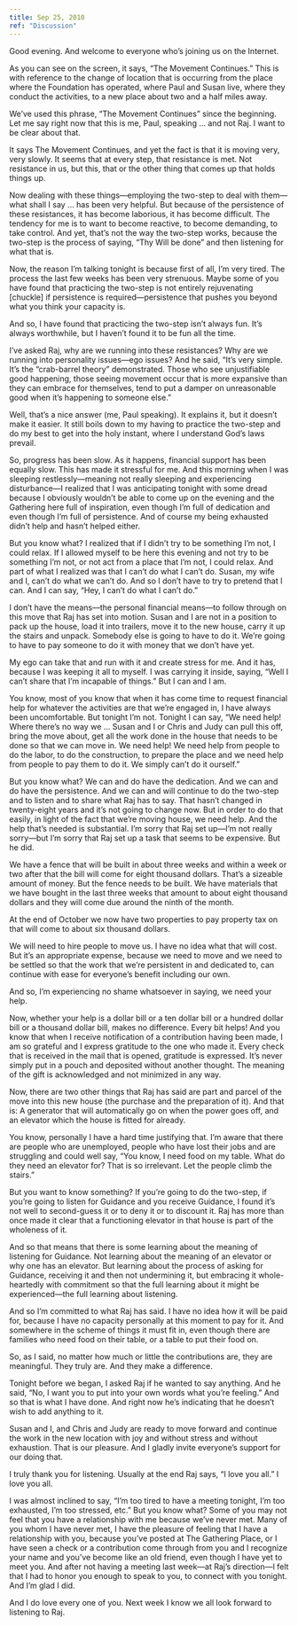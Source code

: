 ```yaml
---
title: Sep 25, 2010
ref: "Discussion"
---
```


Good evening. And welcome to everyone who&rsquo;s joining us on the
Internet.

As you can see on the screen, it says, &ldquo;The Movement
Continues.&rdquo; This is with reference to the change of location that
is occurring from the place where the Foundation has operated, where
Paul and Susan live, where they conduct the activities, to a new place
about two and a half miles away.

We&rsquo;ve used this phrase, &ldquo;The Movement Continues&rdquo; since
the beginning.  Let me say right now that this is me, Paul, speaking
&hellip; and not Raj. I want to be clear about that.

It says The Movement Continues, and yet the fact is that it is moving
very, very slowly. It seems that at every step, that resistance is met.
Not resistance in us, but this, that or the other thing that comes up
that holds things up.

Now dealing with these things&mdash;employing the two-step to deal with
them&mdash;what shall I say &hellip; has been very helpful. But because
of the persistence of these resistances, it has become laborious, it has
become difficult. The tendency for me is to want to become reactive, to
become demanding, to take control. And yet, that&rsquo;s not the way the
two-step works, because the two-step is the process of saying,
&ldquo;Thy Will be done&rdquo; and then listening for what that is.

Now, the reason I&rsquo;m talking tonight is because first of all,
I&rsquo;m very tired. The process the last few weeks has been very
strenuous. Maybe some of you have found that practicing the two-step is
not entirely rejuvenating [chuckle] if persistence is
required&mdash;persistence that pushes you beyond what you think your
capacity is.

And so, I have found that practicing the two-step isn&rsquo;t always
fun. It&rsquo;s always worthwhile, but I haven&rsquo;t found it to be
fun all the time.

I&rsquo;ve asked Raj, why are we running into these resistances? Why are
we running into personality issues&mdash;ego issues? And he said,
&ldquo;It&rsquo;s very simple. It&rsquo;s the &ldquo;crab-barrel
theory&rdquo; demonstrated. Those who see unjustifiable good happening,
those seeing movement occur that is more expansive than they can embrace
for themselves, tend to put a damper on unreasonable good when
it&rsquo;s happening to someone else.&rdquo;

Well, that&rsquo;s a nice answer (me, Paul speaking). It explains it,
but it doesn&rsquo;t make it easier. It still boils down to my having to
practice the two-step and do my best to get into the holy instant, where
I understand God&rsquo;s laws prevail.

So, progress has been slow. As it happens, financial support has been
equally slow. This has made it stressful for me. And this morning when I
was sleeping restlessly&mdash;meaning not really sleeping and
experiencing disturbance&mdash;I realized that I was anticipating
tonight with some dread because I obviously wouldn&rsquo;t be able to
come up on the evening and the Gathering here full of inspiration, even
though I&rsquo;m full of dedication and even though I&rsquo;m full of
persistence. And of course my being exhausted didn&rsquo;t help and
hasn&rsquo;t helped either.

But you know what? I realized that if I didn&rsquo;t try to be something
I&rsquo;m not, I could relax. If I allowed myself to be here this
evening and not try to be something I&rsquo;m not, or not act from a
place that I&rsquo;m not, I could relax.  And part of what I realized
was that I can&rsquo;t do what I can&rsquo;t do. Susan, my wife and I,
can&rsquo;t do what we can&rsquo;t do. And so I don&rsquo;t have to try
to pretend that I can.  And I can say, &ldquo;Hey, I can&rsquo;t do what
I can&rsquo;t do.&rdquo;

I don&rsquo;t have the means&mdash;the personal financial means&mdash;to
follow through on this move that Raj has set into motion. Susan and I
are not in a position to pack up the house, load it into trailers, move
it to the new house, carry it up the stairs and unpack. Somebody else is
going to have to do it. We&rsquo;re going to have to pay someone to do
it with money that we don&rsquo;t have yet.

My ego can take that and run with it and create stress for me. And it
has, because I was keeping it all to myself. I was carrying it inside,
saying, &ldquo;Well I can&rsquo;t share that I&rsquo;m incapable of
things.&rdquo; But I can and I am.

You know, most of you know that when it has come time to request
financial help for whatever the activities are that we&rsquo;re engaged
in, I have always been uncomfortable. But tonight I&rsquo;m not. Tonight
I can say, &ldquo;We need help! Where there&rsquo;s no way we &hellip;
Susan and I or Chris and Judy can pull this off, bring the move about,
get all the work done in the house that needs to be done so that we can
move in. We need help! We need help from people to do the labor, to do
the construction, to prepare the place and we need help from people to
pay them to do it. We simply can&rsquo;t do it ourself.&rdquo;

But you know what? We can and do have the dedication. And we can and do
have the persistence. And we can and will continue to do the two-step
and to listen and to share what Raj has to say. That hasn&rsquo;t
changed in twenty-eight years and it&rsquo;s not going to change now.
But in order to do that easily, in light of the fact that we&rsquo;re
moving house, we need help. And the help that&rsquo;s needed is
substantial. I&rsquo;m sorry that Raj set up&mdash;I&rsquo;m not really
sorry&mdash;but I&rsquo;m sorry that Raj set up a task that seems to be
expensive. But he did.

We have a fence that will be built in about three weeks and within a
week or two after that the bill will come for eight thousand dollars.
That&rsquo;s a sizeable amount of money. But the fence needs to be
built. We have materials that we have bought in the last three weeks
that amount to about eight thousand dollars and they will come due
around the ninth of the month.

At the end of October we now have two properties to pay property tax on
that will come to about six thousand dollars.

We will need to hire people to move us. I have no idea what that will
cost. But it&rsquo;s an appropriate expense, because we need to move and
we need to be settled so that the work that we&rsquo;re persistent in
and dedicated to, can continue with ease for everyone&rsquo;s benefit
including our own.

And so, I&rsquo;m experiencing no shame whatsoever in saying, we need
your help.

Now, whether your help is a dollar bill or a ten dollar bill or a
hundred dollar bill or a thousand dollar bill, makes no difference.
Every bit helps! And you know that when I receive notification of a
contribution having been made, I am so grateful and I express gratitude
to the one who made it. Every check that is received in the mail that is
opened, gratitude is expressed. It&rsquo;s never simply put in a pouch
and deposited without another thought. The meaning of the gift is
acknowledged and not minimized in any way.

Now, there are two other things that Raj has said are part and parcel of
the move into this new house (the purchase and the preparation of it).
And that is: A generator that will automatically go on when the power
goes off, and an elevator which the house is fitted for already.

You know, personally I have a hard time justifying that. I&rsquo;m aware
that there are people who are unemployed, people who have lost their
jobs and are struggling and could well say, &ldquo;You know, I need food
on my table. What do they need an elevator for? That is so irrelevant.
Let the people climb the stairs.&rdquo;

But you want to know something? If you&rsquo;re going to do the
two-step, if you&rsquo;re going to listen for Guidance and you receive
Guidance, I found it&rsquo;s not well to second-guess it or to deny it
or to discount it. Raj has more than once made it clear that a
functioning elevator in that house is part of the wholeness of it.

And so that means that there is some learning about the meaning of
listening for Guidance. Not learning about the meaning of an elevator or
why one has an elevator. But learning about the process of asking for
Guidance, receiving it and then not undermining it, but embracing it
whole-heartedly with commitment so that the full learning about it might
be experienced&mdash;the full learning about listening.

And so I&rsquo;m committed to what Raj has said. I have no idea how it
will be paid for, because I have no capacity personally at this moment
to pay for it. And somewhere in the scheme of things it must fit in,
even though there are families who need food on their table, or a table
to put their food on.

So, as I said, no matter how much or little the contributions are, they
are meaningful. They truly are. And they make a difference.

Tonight before we began, I asked Raj if he wanted to say anything. And
he said, &ldquo;No, I want you to put into your own words what
you&rsquo;re feeling.&rdquo; And so that is what I have done. And right
now he&rsquo;s indicating that he doesn&rsquo;t wish to add anything to
it.

Susan and I, and Chris and Judy are ready to move forward and continue
the work in the new location with joy and without stress and without
exhaustion. That is our pleasure. And I gladly invite everyone&rsquo;s
support for our doing that.

I truly thank you for listening. Usually at the end Raj says, &ldquo;I
love you all.&rdquo; I love you all.

I was almost inclined to say, &ldquo;I&rsquo;m too tired to have a
meeting tonight, I&rsquo;m too exhausted, I&rsquo;m too stressed,
etc.&rdquo; But you know what? Some of you may not feel that you have a
relationship with me because we&rsquo;ve never met. Many of you whom I
have never met, I have the pleasure of feeling that I have a
relationship with you, because you&rsquo;ve posted at The Gathering
Place, or I have seen a check or a contribution come through from you
and I recognize your name and you&rsquo;ve become like an old friend,
even though I have yet to meet you. And after not having a meeting last
week&mdash;at Raj&rsquo;s direction&mdash;I felt that I had to honor you
enough to speak to you, to connect with you tonight. And I&rsquo;m glad
I did.

And I do love every one of you. Next week I know we all look forward to
listening to Raj.

